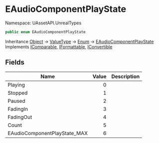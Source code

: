 # EAudioComponentPlayState

Namespace: UAssetAPI.UnrealTypes

```csharp
public enum EAudioComponentPlayState
```

Inheritance [Object](https://docs.microsoft.com/en-us/dotnet/api/system.object) → [ValueType](https://docs.microsoft.com/en-us/dotnet/api/system.valuetype) → [Enum](https://docs.microsoft.com/en-us/dotnet/api/system.enum) → [EAudioComponentPlayState](./uassetapi.unrealtypes.eaudiocomponentplaystate.md)<br>
Implements [IComparable](https://docs.microsoft.com/en-us/dotnet/api/system.icomparable), [IFormattable](https://docs.microsoft.com/en-us/dotnet/api/system.iformattable), [IConvertible](https://docs.microsoft.com/en-us/dotnet/api/system.iconvertible)

## Fields

| Name | Value | Description |
| --- | --: | --- |
| Playing | 0 |  |
| Stopped | 1 |  |
| Paused | 2 |  |
| FadingIn | 3 |  |
| FadingOut | 4 |  |
| Count | 5 |  |
| EAudioComponentPlayState_MAX | 6 |  |
